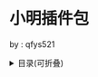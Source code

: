 # 小明插件包   

by : qfys521  

<details>  

<summary> 目录(可折叠)</summary>

> 1.简介
>>  - 关于本包
> 2.关于小明
>>  - 小明介绍
> 3.启动脚本
>>  - Linux下
>>  - Windows下
>>  -其他
> 4.插件介绍
>>  - 必备性安装插件
>>>   1.Permission   
>>>   2.Essentials
>>  - 选择性安装插件
>>>   1.xiaoming-plugman
>>>   2.faweUtilPro
>>>   3.XiaoMingMinecraft
>>>   4.qfys521Uitl
>>>   5.XiaoMing-Tools-Reload
>>>   6.Nudge
>>>   7.pixiv
>>>   8.LexiconsPro
>>>   9.Process

</details>
